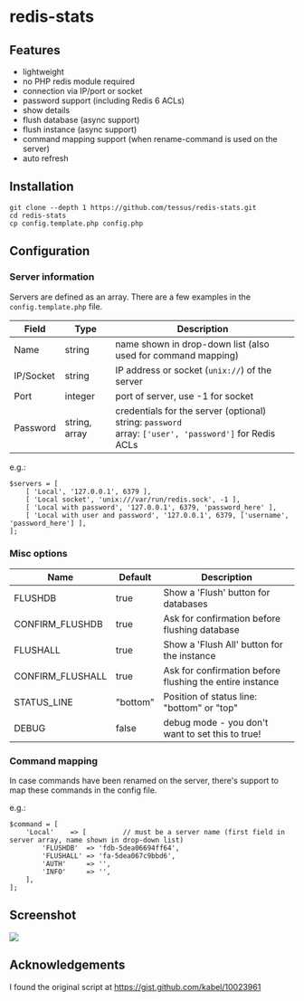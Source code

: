 # redis-stats

## Features

- lightweight
- no PHP redis module required
- connection via IP/port or socket
- password support (including Redis 6 ACLs)
- show details
- flush database (async support)
- flush instance (async support)
- command mapping support (when rename-command is used on the server)
- auto refresh

## Installation

```
git clone --depth 1 https://github.com/tessus/redis-stats.git
cd redis-stats
cp config.template.php config.php
```

## Configuration

### Server information

Servers are defined as an array. There are a few examples in the `config.template.php` file.

Field     | Type          | Description
----------|---------------|------------------------------------------------------------------
Name      | string        | name shown in drop-down list (also used for command mapping)
IP/Socket | string        | IP address or socket (`unix://`) of the server
Port      | integer       | port of server, use -1 for socket
Password  | string, array | credentials for the server (optional)<br>string: `password`<br>array: `['user', 'password']` for Redis ACLs

e.g.:

```
$servers = [
	[ 'Local', '127.0.0.1', 6379 ],
	[ 'Local socket', 'unix:///var/run/redis.sock', -1 ],
	[ 'Local with password', '127.0.0.1', 6379, 'password_here' ],
	[ 'Local with user and password', '127.0.0.1', 6379, ['username', 'password_here'] ],
];
```

### Misc options

Name             | Default   | Description
-----------------|-----------|---------------------------------------------------------------
FLUSHDB          | true      | Show a 'Flush' button for databases
CONFIRM_FLUSHDB  | true      | Ask for confirmation before flushing database
FLUSHALL         | true      | Show a 'Flush All' button for the instance
CONFIRM_FLUSHALL | true      | Ask for confirmation before flushing the entire instance
STATUS_LINE      | "bottom"  | Position of status line: "bottom" or "top"
DEBUG            | false     | debug mode - you don't want to set this to true!

### Command mapping

In case commands have been renamed on the server, there's support to map these commands in the config file.

e.g.:

```
$command = [
	'Local'    => [         // must be a server name (first field in server array, name shown in drop-down list)
		'FLUSHDB'  => 'fdb-5dea06694ff64',
		'FLUSHALL' => 'fa-5dea067c9bbd6',
		'AUTH'     => '',
		'INFO'     => '',
	],
];
```

## Screenshot

![](https://evermeet.cx/pub/img/redis-stats.png)

## Acknowledgements

I found the original script at https://gist.github.com/kabel/10023961

